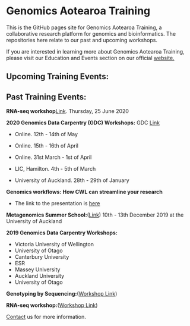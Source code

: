 # Genomics Aotearoa Training
This is the GitHub pages site for Genomics Aotearoa Training, a collaborative research platform for genomics and bioinformatics. The repositories here relate to our past and upcoming workshops.

If you are interested in learning more about Genomics Aotearoa Training, please visit our Education and Events section on our official <a href="https://www.genomics-aotearoa.org.nz/education-events">website.</a>
## Upcoming Training Events:




 
## Past Training Events:

**RNA-seq workshop**<a href="https://github.com/GenomicsAotearoa/RNA-seq-workshop">Link</a>. Thursday, 25 June 2020 

**2020 Genomics Data Carpentry (GDC) Workshops:**
GDC <a href="https://datacarpentry.org/genomics-workshop/">Link</a>

- Online. 12th - 14th of May

- Online. 15th - 16th of April

- Online. 31st March - 1st of April

- LIC, Hamilton. 4th - 5th of March

- University of Auckland. 28th - 29th of January

**Genomics workflows: How CWL can streamline your research** 
- The link to the presentation is <a href="https://www.nesi.org.nz/news/2020/03/webinar-recording-available–-genomics-workflows-how-cwl-can-streamline-your-research">here</a>

**Metagenomics Summer School:**(<a href="https://github.com/GenomicsAotearoa/metagenomics_summer_school">Link</a>) 10th - 13th December 2019 at the University of Auckland

**2019 Genomics Data Carpentry Workshops:**

- Victoria University of Wellington
- University of Otago
- Canterbury University
- ESR
- Massey University
- Auckland University
- University of Otago

**Genotyping by Sequencing:**(<a href="https://otagomohio.github.io/2019-06-11_GBS_EE/">Workshop Link<a/>)

**RNA-seq workshop:**(<a href="https://github.com/gregomics/RNAseqWorkshop2018/">Workshop Link</a>)




<a href="https://www.genomics-aotearoa.org.nz/contact-us">Contact<a/> us for more information.



